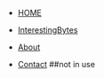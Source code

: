 <!-- docs/_sidebar.md -->


* [HOME](home.md)

* [InterestingBytes](InterestingBytes/whatever.md)


* [About](about.md)

* [Contact](contact.md) ##not in use
